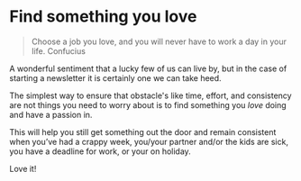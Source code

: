 # Find something you love

> Choose a job you love, and you will never have to work a day in your life. Confucius

A wonderful sentiment that a lucky few of us can live by, but in the case of starting a newsletter it is certainly one we can take heed.

The simplest way to ensure that obstacle's like time, effort, and consistency are not things you need to worry about is to find something you _love_ doing and have a passion in.

This will help you still get something out the door and remain consistent when you’ve had a crappy week, you/your partner and/or the kids are sick, you have a deadline for work, or your on holiday.

Love it!

